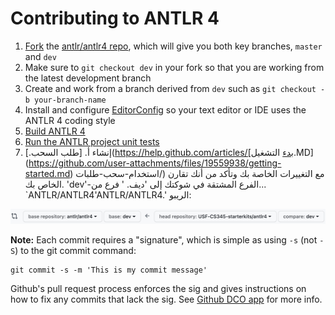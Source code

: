 # Contributing to ANTLR 4

1. [Fork](https://help.github.com/articles/fork-a-repo) the [antlr/antlr4 repo](https://github.com/antlr/antlr4), which will give you both key branches, `master` and `dev`
2. Make sure to `git checkout dev` in your fork so that you are working from the latest development branch
3. Create and work from a branch derived from `dev` such as `git checkout -b your-branch-name`
4. Install and configure [EditorConfig](http://editorconfig.org/) so your text editor or IDE uses the ANTLR 4 coding style
5. [Build ANTLR 4](doc/building-antlr.md)
6. [Run the ANTLR project unit tests](doc/antlr-project-testing.md)
7.   إنشاء أ.   [طلب السحب.](https://help.github.com/articles/[بدء التشغيل.MD](https://github.com/user-attachments/files/19559938/getting-started.md)
     استخدام-سحب-طلبات/) مع التغييرات الخاصة بك وتأكد من أنك تقارن الخاص بك. 'dev'-الفرع المشتقة في شوكتك إلى    'ديف.  '    فرع من...    `ANTLR/ANTLR4'ANTLR/ANTLR4.' الريبو:  

<img src="doc/images/PR-on-dev.png" width="600">

**Note:** Each commit requires a "signature", which is simple as using `-s` (not 
`-S`) to the git commit command:

```
git commit -s -m 'This is my commit message'
```

Github's pull request process enforces the sig and gives instructions on how to 
fix any commits that lack the sig. See [Github DCO app](https://github.com/apps/dco) 
for more info.
